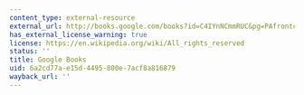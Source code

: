 ```yaml
---
content_type: external-resource
external_url: http://books.google.com/books?id=C4IYnNCmmRUC&pg=PAfrontcover
has_external_license_warning: true
license: https://en.wikipedia.org/wiki/All_rights_reserved
status: ''
title: Google Books
uid: 6a2cd77a-e15d-4495-800e-7acf8a816879
wayback_url: ''
---
```


